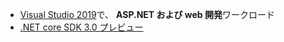 * [Visual Studio 2019](https://visualstudio.microsoft.com/vs/)で、 **ASP.NET および web 開発**ワークロード
* [.NET core SDK 3.0 プレビュー](https://dotnet.microsoft.com/download/dotnet-core/3.0)
